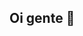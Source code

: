 ## Oi gente 👋

<!--
**p4lomit4/p4lomit4** é ✨ _especial_ ✨ repository because its `README.md` (this file) appears on your GitHub profile.

Here are some ideas to get you started:

- 🔭 Atualmente estou estudando no tericeiro ano do ensino médio ...
- 🌱 Estou aprendendo como programar com java script ...
- 👯 Sou colaboradora dentro do gremio estudantil ...
- 🤔 Estou sempre procurando ajuda com a programação ...
- 💬 Pode fazer uma pergunta sobre mim por aqui ...
- 📫 Podem entrar em contato comigo através do meu email: 00001102294688sp@al.educacao.sp.gov.br ...
- 😄 Sexo: Feminino/heterosexual ...
- ⚡ Curiosidades: ...
-->
